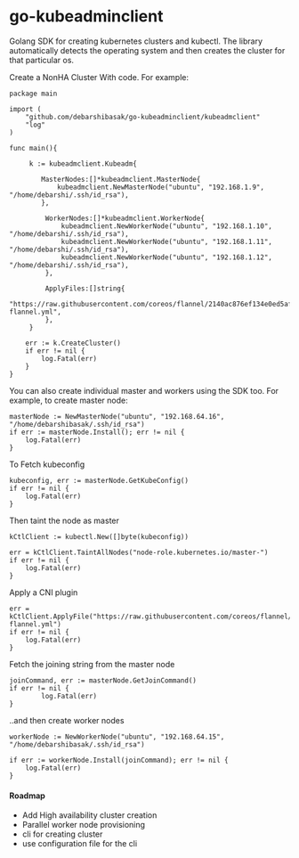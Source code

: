 # go-kubeadminclient

Golang SDK for creating kubernetes clusters and kubectl. The library automatically detects the operating system 
and then creates the cluster for that particular os.


Create a NonHA Cluster With code. For example:

```
package main

import (
	"github.com/debarshibasak/go-kubeadminclient/kubeadmclient"
	"log"
)

func main(){

	 k := kubeadmclient.Kubeadm{

	 	MasterNodes:[]*kubeadmclient.MasterNode{
			kubeadmclient.NewMasterNode("ubuntu", "192.168.1.9", "/home/debarshi/.ssh/id_rsa"),
		},

		 WorkerNodes:[]*kubeadmclient.WorkerNode{
			 kubeadmclient.NewWorkerNode("ubuntu", "192.168.1.10", "/home/debarshi/.ssh/id_rsa"),
			 kubeadmclient.NewWorkerNode("ubuntu", "192.168.1.11", "/home/debarshi/.ssh/id_rsa"),
			 kubeadmclient.NewWorkerNode("ubuntu", "192.168.1.12", "/home/debarshi/.ssh/id_rsa"),
		 },

		 ApplyFiles:[]string{
			 "https://raw.githubusercontent.com/coreos/flannel/2140ac876ef134e0ed5af15c65e414cf26827915/Documentation/kube-flannel.yml",
		 },
	 }

	err := k.CreateCluster()
	if err != nil {
		log.Fatal(err)
	}
}
```


You can also create individual master and workers using the SDK too. For example, to create master node:

```
masterNode := NewMasterNode("ubuntu", "192.168.64.16", "/home/debarshibasak/.ssh/id_rsa")
if err := masterNode.Install(); err != nil {
    log.Fatal(err)
}

```

To Fetch kubeconfig

```
kubeconfig, err := masterNode.GetKubeConfig()
if err != nil {
    log.Fatal(err)
}
```

Then taint the node as master

```
kCtlClient := kubectl.New([]byte(kubeconfig))

err = kCtlClient.TaintAllNodes("node-role.kubernetes.io/master-")
if err != nil {
    log.Fatal(err)
}

```

Apply a CNI plugin

```
err = kCtlClient.ApplyFile("https://raw.githubusercontent.com/coreos/flannel/2140ac876ef134e0ed5af15c65e414cf26827915/Documentation/kube-flannel.yml")
if err != nil {
    log.Fatal(err)
}
```


Fetch the joining string from the master node

```
joinCommand, err := masterNode.GetJoinCommand()
if err != nil {
        log.Fatal(err)
}
```

..and then create worker nodes

```
workerNode := NewWorkerNode("ubuntu", "192.168.64.15", "/home/debarshibasak/.ssh/id_rsa")

if err := workerNode.Install(joinCommand); err != nil {
    log.Fatal(err)
}
```

#### Roadmap

- Add High availability cluster creation
- Parallel worker node provisioning
- cli for creating cluster
- use configuration file for the cli

